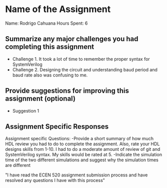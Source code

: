 # Name of the Assignment

Name: Rodrigo Cahuana
Hours Spent: 6

## Summarize any major challenges you had completing this assignment
* Challenge 1. It took a lot of time to remember the proper syntax for SystemVerilog
* Challenge 2. Designing the circuit and understanding baud period and baud rate also was confusing to me.

## Provide suggestions for improving this assignment (optional)
  * Suggestion 1

## Assignment Specific Responses

Assignment specific Questions:
-Provide a short summary of how much HDL review you had to do to complete the assignment. Also, rate your HDL designs skills from 1-10.
I had to do a moderate amount of review of git and SystemVerilog syntax. My skills would be rated at 5.
-Indicate the simulation time of the two different simulations and suggest why the simulation times are different

"I have read the ECEN 520 assignment submission process and have resolved any questions I have with this process"
